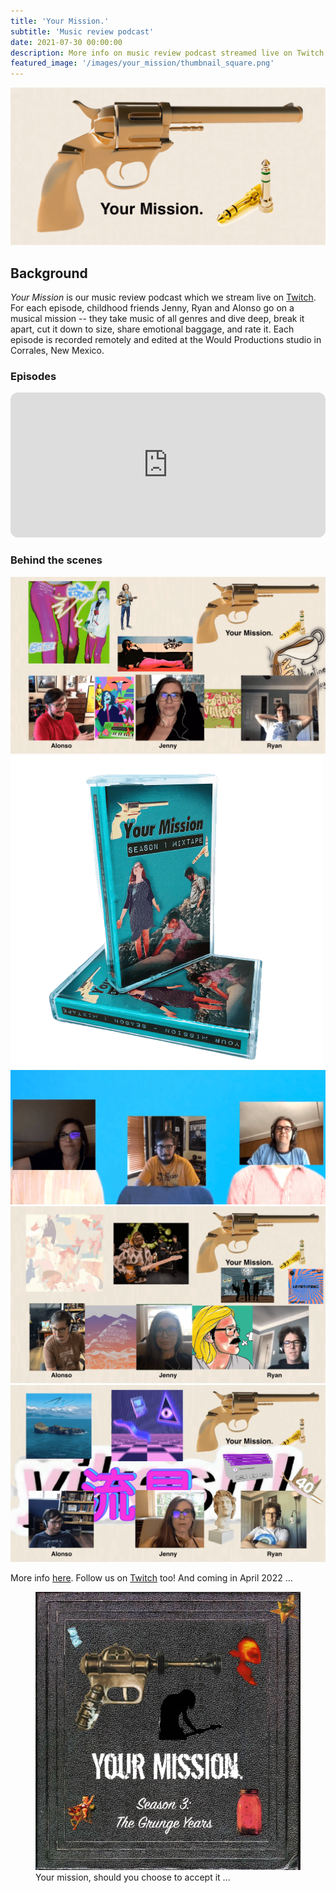 ```yaml
---
title: 'Your Mission.'
subtitle: 'Music review podcast'
date: 2021-07-30 00:00:00
description: More info on music review podcast streamed live on Twitch
featured_image: '/images/your_mission/thumbnail_square.png'
---
```


![](/images/your_mission/thumbnail.png)

## Background

_Your Mission_ is our music review podcast which we stream live on [Twitch](https://www.twitch.tv/yourmissionpod). For each episode, childhood friends Jenny, Ryan and Alonso go on a musical mission -- they take music of all genres and dive deep, break it apart, cut it down to size, share emotional baggage, and rate it. Each episode is recorded remotely and edited at the Would Productions studio in Corrales, New Mexico.

### Episodes

<div class="spotify">
	<iframe style="border-radius:12px" src="https://open.spotify.com/embed/show/3cP4OsfRnvgKfSXMnBaG3M?utm_source=generator" width="100%" height="232" frameBorder="0" allowfullscreen="" allow="autoplay; clipboard-write; encrypted-media; fullscreen; picture-in-picture"></iframe>
</div>

### Behind the scenes

<div class="gallery" data-columns="2">
	<img src="/images/your_mission/beck.png">
	<img src="/images/your_mission/mixtape.png">
	<img src="/images/your_mission/weezer.png">
	<img src="/images/your_mission/holy_wave.png">
	<img src="/images/your_mission/vcr_classique.png">
</div>

More info [here](https://yourmissionpod.com). Follow us on [Twitch](https://www.twitch.tv/yourmissionpod) too! And coming in April 2022 ...

<figure>
	<img src="/images/your_mission/season3.jpg">
    <figcaption>Your mission, should you choose to accept it ...</figcaption>
</figure>